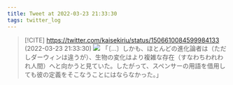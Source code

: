 ```yaml
---
title: Tweet at 2022-03-23 21:33:30
tags: twitter_log
---
```


> [!CITE] https://twitter.com/kaisekiriu/status/1506610084599984133 (2022-03-23 21:33:30)
> ![](https://twitter.com/kaisekiriu/status/1506610084599984133)
> 「〔…〕しかも、ほとんどの進化論者は（ただしダーウィンは違うが）、生物の変化はより複雑な存在（すなわちわれわれ人間）へと向かうと見ていた。したがって、スペンサーの用語を借用しても彼の定義をそこなうことにはならなかった。」
